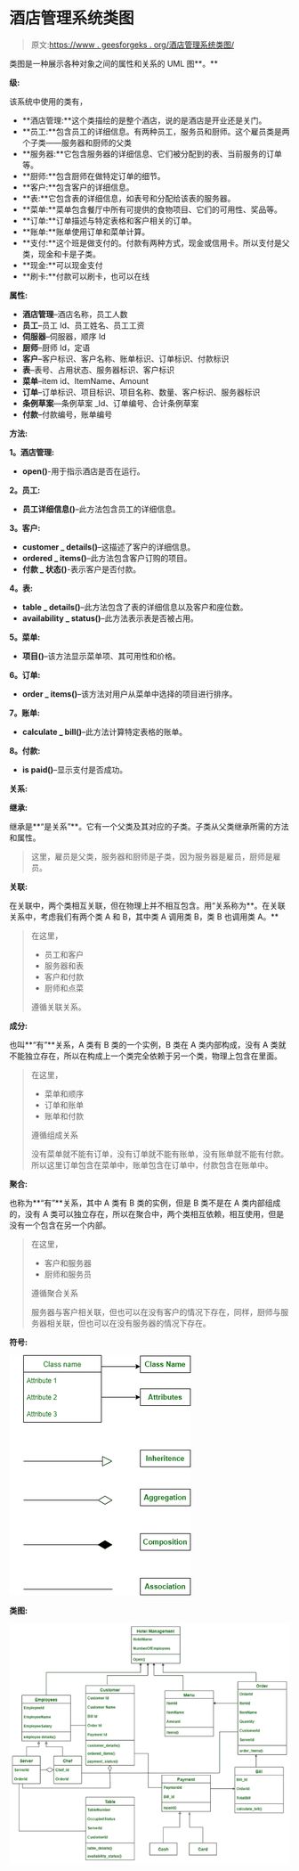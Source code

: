 # 酒店管理系统类图

> 原文:[https://www . geesforgeks . org/酒店管理系统类图/](https://www.geeksforgeeks.org/class-diagram-for-hotel-management-system/)

类图是一种展示各种对象之间的属性和关系的 UML 图**。**

**级:**

该系统中使用的类有，

*   **酒店管理:**这个类描绘的是整个酒店，说的是酒店是开业还是关门。
*   **员工:**包含员工的详细信息。有两种员工，服务员和厨师。这个雇员类是两个子类——服务器和厨师的父类
*   **服务器:**它包含服务器的详细信息、它们被分配到的表、当前服务的订单等。
*   **厨师:**包含厨师在做特定订单的细节。
*   **客户:**包含客户的详细信息。
*   **表:**它包含表的详细信息，如表号和分配给该表的服务器。
*   **菜单:**菜单包含餐厅中所有可提供的食物项目、它们的可用性、奖品等。
*   **订单:**订单描述与特定表格和客户相关的订单。
*   **账单:**账单使用订单和菜单计算。
*   **支付:**这个班是做支付的。付款有两种方式，现金或信用卡。所以支付是父类，现金和卡是子类。
*   **现金:**可以现金支付
*   **刷卡:**付款可以刷卡，也可以在线

**属性:**

*   **酒店管理**–酒店名称，员工人数
*   **员工**–员工 Id、员工姓名、员工工资
*   **伺服器**–伺服器，顺序 Id
*   **厨师**–厨师 Id，定语
*   **客户**–客户标识、客户名称、账单标识、订单标识、付款标识
*   **表**–表号、占用状态、服务器标识、客户标识
*   **菜单**–item id、ItemName、Amount
*   **订单**–订单标识、项目标识、项目名称、数量、客户标识、服务器标识
*   **条例草案**—条例草案 _Id、订单编号、合计条例草案
*   **付款**–付款编号，账单编号

**方法:**

**1。酒店管理:**

*   **open()**-用于指示酒店是否在运行。

**2。员工:**

*   **员工详细信息()**–此方法包含员工的详细信息。

**3。客户:**

*   **customer _ details()**–这描述了客户的详细信息。
*   **ordered _ items()**–此方法包含客户订购的项目。
*   **付款 _ 状态()**-表示客户是否付款。

**4。表:**

*   **table _ details()**–此方法包含了表的详细信息以及客户和座位数。
*   **availability _ status()**–此方法表示表是否被占用。

**5。菜单:**

*   **项目()**–该方法显示菜单项、其可用性和价格。

**6。订单:**

*   **order _ items()**–该方法对用户从菜单中选择的项目进行排序。

**7。账单:**

*   **calculate _ bill()**–此方法计算特定表格的账单。

**8。付款:**

*   **is paid()**–显示支付是否成功。

**关系:**

**继承:**

继承是**“是关系”**。它有一个父类及其对应的子类。子类从父类继承所需的方法和属性。

> 这里，雇员是父类，服务器和厨师是子类，因为服务器是雇员，厨师是雇员。

**关联:**

在关联中，两个类相互关联，但在物理上并不相互包含。用“关系称为**。在关联关系中，考虑我们有两个类 A 和 B，其中类 A 调用类 B，类 B 也调用类 A。**

> 在这里，
> 
> *   员工和客户
> *   服务器和表
> *   客户和付款
> *   厨师和点菜
> 
> 遵循关联关系。

**成分:**

也叫**“有”**关系，A 类有 B 类的一个实例，B 类在 A 类内部构成，没有 A 类就不能独立存在，所以在构成上一个类完全依赖于另一个类，物理上包含在里面。

> 在这里，
> 
> *   菜单和顺序
> *   订单和账单
> *   账单和付款
> 
> 遵循组成关系
> 
> 没有菜单就不能有订单，没有订单就不能有账单，没有账单就不能有付款。所以这里订单包含在菜单中，账单包含在订单中，付款包含在账单中。

**聚合:**

也称为**“有”**关系，其中 A 类有 B 类的实例，但是 B 类不是在 A 类内部组成的，没有 A 类可以独立存在，所以在聚合中，两个类相互依赖，相互使用，但是没有一个包含在另一个内部。

> 在这里，
> 
> *   客户和服务器
> *   厨师和服务员
> 
> 遵循聚合关系
> 
> 服务器与客户相关联，但也可以在没有客户的情况下存在，同样，厨师与服务器相关联，但也可以在没有服务器的情况下存在。

**符号:**

![](img/a0be0c37d0bec194f78429a31c111c75.png)

**类图:**

![](img/b44224b4957dcc5238862366b0375499.png)
